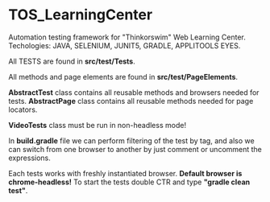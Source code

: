 # TOS_LearningCenter
Automation testing framework for "Thinkorswim" Web Learning Center. Techologies: JAVA, SELENIUM, JUNIT5, GRADLE, APPLITOOLS EYES.

All TESTS are found in **src/test/Tests**.

All methods and page elements are found in **src/test/PageElements**.

**AbstractTest** class contains all reusable methods and browsers needed for tests.
**AbstractPage** class contains all reusable methods needed for page locators. 

**VideoTests** class must be run in non-headless mode!

In **build.gradle** file we can perform filtering of the test by tag, and also we can switch from one browser to another by just comment or uncomment the expressions. 

Each tests works with freshly instantiated browser.
**Default browser is chrome-headless!**
To start the tests double CTR and type **"gradle clean test"**.
